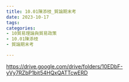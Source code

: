 ```yaml
---
title: 10.01陳添枝_貿論期末考
date: 2023-10-17
tags: 
categories:
- 10貿易理論與貿易政策
- 10.01陳添枝
- 貿論期末考

---
```

https://drive.google.com/drive/folders/10EDbF-yVy7RZbP1bit54HQxQATTcwERD
